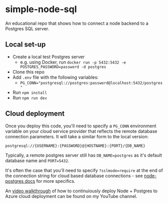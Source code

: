 # simple-node-sql

An educational repo that shows how to connect a node backend to a Postgres SQL server.

## Local set-up
- Create a local test Postgres server
  - e.g. using Docker, run `docker run -p 5432:5432 -e POSTGRES_PASSWORD=password -d postgres`
- Clone this repo
- Add `.env` file with the following variables:
  - `PG_CONN="postgresql://postgres:password@localhost:5432/postgres"`
- Run `npm install`
- Run `npm run dev`

## Cloud deployment

Once you deploy this code, you'll need to specify a `PG_CONN` environment variable on your cloud service provider that reflects the remote database connection parameters. It will take a similar form to the local version:

```
postgresql://{USERNAME}:{PASSWORD}@{HOSTNAME}:{PORT}/{DB_NAME}
```

Typically, a remote postgres server still has `DB_NAME=postgres` as it's default database name and `PORT=5432`.

It's often the case that you'll need to specify `?sslmode=require` at the end of the connection string for cloud based database connections - see [node-postgres docs](https://node-postgres.com/features/connecting) for more specifics.

An [video walkthrough](https://www.youtube.com/watch?v=_SGMs3STWAY) of how to continuiously deploy Node + Postgres to Azure cloud deployment can be found on my YouTube channel.
